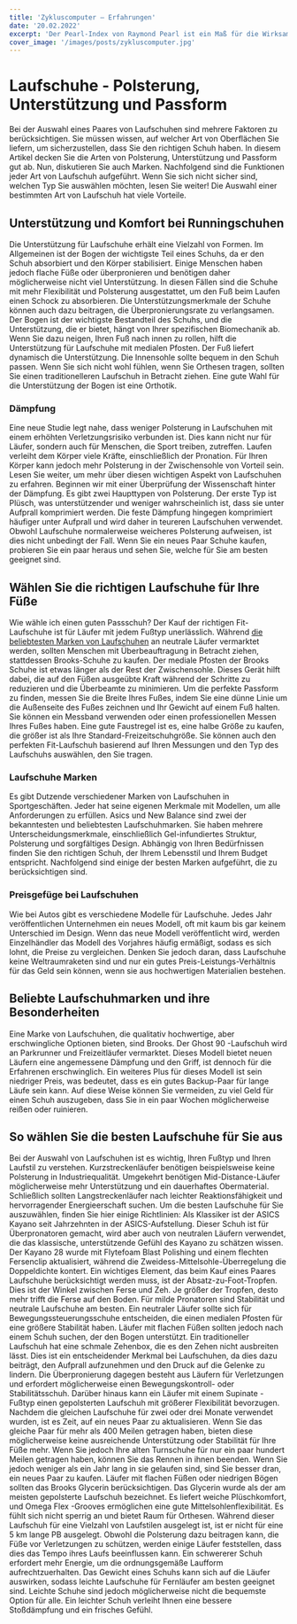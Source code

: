 ```yaml
---
title: 'Zykluscomputer – Erfahrungen'
date: '20.02.2022'
excerpt: 'Der Pearl-Index von Raymond Pearl ist ein Maß für die Wirksamkeit von Verhütungsmethoden'
cover_image: '/images/posts/zykluscomputer.jpg'
---
```


# Laufschuhe - Polsterung, Unterstützung und Passform
Bei der Auswahl eines Paares von Laufschuhen sind mehrere Faktoren zu berücksichtigen. Sie müssen wissen, auf welcher Art von Oberflächen Sie liefern, um sicherzustellen, dass Sie den richtigen Schuh haben. In diesem Artikel decken Sie die Arten von Polsterung, Unterstützung und Passform gut ab. Nun, diskutieren Sie auch Marken. Nachfolgend sind die Funktionen jeder Art von Laufschuh aufgeführt. Wenn Sie sich nicht sicher sind, welchen Typ Sie auswählen möchten, lesen Sie weiter! Die Auswahl einer bestimmten Art von Laufschuh hat viele Vorteile.
## Unterstützung und Komfort bei Runningschuhen
Die Unterstützung für Laufschuhe erhält eine Vielzahl von Formen. Im Allgemeinen ist der Bogen der wichtigste Teil eines Schuhs, da er den Schuh absorbiert und den Körper stabilisiert. Einige Menschen haben jedoch flache Füße oder überpronieren und benötigen daher möglicherweise nicht viel Unterstützung. In diesen Fällen sind die Schuhe mit mehr Flexibilität und Polsterung ausgestattet, um den Fuß beim Laufen einen Schock zu absorbieren. Die Unterstützungsmerkmale der Schuhe können auch dazu beitragen, die Überpronierungsrate zu verlangsamen.
Der Bogen ist der wichtigste Bestandteil des Schuhs, und die Unterstützung, die er bietet, hängt von Ihrer spezifischen Biomechanik ab. Wenn Sie dazu neigen, Ihren Fuß nach innen zu rollen, hilft die Unterstützung für Laufschuhe mit medialen Pfosten. Der Fuß liefert dynamisch die Unterstützung. Die Innensohle sollte bequem in den Schuh passen. Wenn Sie sich nicht wohl fühlen, wenn Sie Orthesen tragen, sollten Sie einen traditionelleren Laufschuh in Betracht ziehen. Eine gute Wahl für die Unterstützung der Bogen ist eine Orthotik.
### Dämpfung
Eine neue Studie legt nahe, dass weniger Polsterung in Laufschuhen mit einem erhöhten Verletzungsrisiko verbunden ist. Dies kann nicht nur für Läufer, sondern auch für Menschen, die Sport treiben, zutreffen. Laufen verleiht dem Körper viele Kräfte, einschließlich der Pronation. Für Ihren Körper kann jedoch mehr Polsterung in der Zwischensohle von Vorteil sein. Lesen Sie weiter, um mehr über diesen wichtigen Aspekt von Laufschuhen zu erfahren. Beginnen wir mit einer Überprüfung der Wissenschaft hinter der Dämpfung.
Es gibt zwei Haupttypen von Polsterung. Der erste Typ ist Plüsch, was unterstützender und weniger wahrscheinlich ist, dass sie unter Aufprall komprimiert werden. Die feste Dämpfung hingegen komprimiert häufiger unter Aufprall und wird daher in teureren Laufschuhen verwendet. Obwohl Laufschuhe normalerweise weicheres Polsterung aufweisen, ist dies nicht unbedingt der Fall. Wenn Sie ein neues Paar Schuhe kaufen, probieren Sie ein paar heraus und sehen Sie, welche für Sie am besten geeignet sind.

## Wählen Sie die richtigen Laufschuhe für Ihre Füße

Wie wähle ich einen guten Passschuh? Der Kauf der richtigen Fit-Laufschuhe ist für Läufer mit jedem Fußtyp unerlässlich. Während [die beliebtesten Marken von Laufschuhen](https://www.sporthaus-marquardt.de/sportarten/running/) an neutrale Läufer vermarktet werden, sollten Menschen mit Überbeauftragung in Betracht ziehen, stattdessen Brooks-Schuhe zu kaufen. Der mediale Pfosten der Brooks Schuhe ist etwas länger als der Rest der Zwischensohle. Dieses Gerät hilft dabei, die auf den Füßen ausgeübte Kraft während der Schritte zu reduzieren und die Überbeamte zu minimieren.
Um die perfekte Passform zu finden, messen Sie die Breite Ihres Fußes, indem Sie eine dünne Linie um die Außenseite des Fußes zeichnen und Ihr Gewicht auf einem Fuß halten. Sie können ein Messband verwenden oder einen professionellen Messen Ihres Fußes haben. Eine gute Faustregel ist es, eine halbe Größe zu kaufen, die größer ist als Ihre Standard-Freizeitschuhgröße. Sie können auch den perfekten Fit-Laufschuh basierend auf Ihren Messungen und den Typ des Laufschuhs auswählen, den Sie tragen.
### Laufschuhe Marken
Es gibt Dutzende verschiedener Marken von Laufschuhen in Sportgeschäften. Jeder hat seine eigenen Merkmale mit Modellen, um alle Anforderungen zu erfüllen. Asics und New Balance sind zwei der bekanntesten und beliebtesten Laufschuhmarken. Sie haben mehrere Unterscheidungsmerkmale, einschließlich Gel-infundiertes Struktur, Polsterung und sorgfältiges Design. Abhängig von Ihren Bedürfnissen finden Sie den richtigen Schuh, der Ihrem Lebensstil und Ihrem Budget entspricht. Nachfolgend sind einige der besten Marken aufgeführt, die zu berücksichtigen sind.
### Preisgefüge bei Laufschuhen
Wie bei Autos gibt es verschiedene Modelle für Laufschuhe. Jedes Jahr veröffentlichen Unternehmen ein neues Modell, oft mit kaum bis gar keinem Unterschied im Design. Wenn das neue Modell veröffentlicht wird, werden Einzelhändler das Modell des Vorjahres häufig ermäßigt, sodass es sich lohnt, die Preise zu vergleichen. Denken Sie jedoch daran, dass Laufschuhe keine Weltraumraketen sind und nur ein gutes Preis-Leistungs-Verhältnis für das Geld sein können, wenn sie aus hochwertigen Materialien bestehen.
## Beliebte Laufschuhmarken und ihre Besonderheiten
Eine Marke von Laufschuhen, die qualitativ hochwertige, aber erschwingliche Optionen bieten, sind Brooks. Der Ghost 90 -Laufschuh wird an Parkrunner und Freizeitläufer vermarktet. Dieses Modell bietet neuen Läufern eine angemessene Dämpfung und den Griff, ist dennoch für die Erfahrenen erschwinglich. Ein weiteres Plus für dieses Modell ist sein niedriger Preis, was bedeutet, dass es ein gutes Backup-Paar für lange Läufe sein kann. Auf diese Weise können Sie vermeiden, zu viel Geld für einen Schuh auszugeben, dass Sie in ein paar Wochen möglicherweise reißen oder ruinieren.
## So wählen Sie die besten Laufschuhe für Sie aus
Bei der Auswahl von Laufschuhen ist es wichtig, Ihren Fußtyp und Ihren Laufstil zu verstehen. Kurzstreckenläufer benötigen beispielsweise keine Polsterung in Industriequalität. Umgekehrt benötigen Mid-Distance-Läufer möglicherweise mehr Unterstützung und ein dauerhaftes Obermaterial. Schließlich sollten Langstreckenläufer nach leichter Reaktionsfähigkeit und hervorragender Energieerschaft suchen. Um die besten Laufschuhe für Sie auszuwählen, finden Sie hier einige Richtlinien:
Als Klassiker ist der ASICS Kayano seit Jahrzehnten in der ASICS-Aufstellung. Dieser Schuh ist für Überpronatoren gemacht, wird aber auch von neutralen Läufern verwendet, die das klassische, unterstützende Gefühl des Kayano zu schätzen wissen. Der Kayano 28 wurde mit Flytefoam Blast Polishing und einem flechten Fersenclip aktualisiert, während die Zweidess-Mittelsohle-Überregelung die Doppeldichte kontert.
Ein wichtiges Element, das beim Kauf eines Paares Laufschuhe berücksichtigt werden muss, ist der Absatz-zu-Foot-Tropfen. Dies ist der Winkel zwischen Ferse und Zeh. Je größer der Tropfen, desto mehr trifft die Ferse auf den Boden. Für milde Pronatoren sind Stabilität und neutrale Laufschuhe am besten. Ein neutraler Läufer sollte sich für Bewegungssteuerungsschuhe entscheiden, die einen medialen Pfosten für eine größere Stabilität haben. Läufer mit flachen Füßen sollten jedoch nach einem Schuh suchen, der den Bogen unterstützt.
Ein traditioneller Laufschuh hat eine schmale Zehenbox, die es den Zehen nicht ausbreiten lässt. Dies ist ein entscheidender Merkmal bei Laufschuhen, da dies dazu beiträgt, den Aufprall aufzunehmen und den Druck auf die Gelenke zu lindern. Die Überpronierung dagegen besteht aus Läufern für Verletzungen und erfordert möglicherweise einen Bewegungskontroll- oder Stabilitätsschuh. Darüber hinaus kann ein Läufer mit einem Supinate -Fußtyp einen gepolsterten Laufschuh mit größerer Flexibilität bevorzugen.
Nachdem die gleichen Laufschuhe für zwei oder drei Monate verwendet wurden, ist es Zeit, auf ein neues Paar zu aktualisieren. Wenn Sie das gleiche Paar für mehr als 400 Meilen getragen haben, bieten diese möglicherweise keine ausreichende Unterstützung oder Stabilität für Ihre Füße mehr. Wenn Sie jedoch Ihre alten Turnschuhe für nur ein paar hundert Meilen getragen haben, können Sie das Rennen in ihnen beenden. Wenn Sie jedoch weniger als ein Jahr lang in sie gelaufen sind, sind Sie besser dran, ein neues Paar zu kaufen.
Läufer mit flachen Füßen oder niedrigen Bögen sollten das Brooks Glycerin berücksichtigen. Das Glycerin wurde als der am meisten gepolsterte Laufschuh bezeichnet. Es liefert weiche Plüschkomfort, und Omega Flex -Grooves ermöglichen eine gute Mittelsohlenflexibilität. Es fühlt sich nicht sperrig an und bietet Raum für Orthesen. Während dieser Laufschuh für eine Vielzahl von Laufstilen ausgelegt ist, ist er nicht für eine 5 km lange PB ausgelegt.
Obwohl die Polsterung dazu beitragen kann, die Füße vor Verletzungen zu schützen, werden einige Läufer feststellen, dass dies das Tempo ihres Laufs beeinflussen kann. Ein schwererer Schuh erfordert mehr Energie, um die ordnungsgemäße Laufform aufrechtzuerhalten. Das Gewicht eines Schuhs kann sich auf die Läufer auswirken, sodass leichte Laufschuhe für Fernläufer am besten geeignet sind. Leichte Schuhe sind jedoch möglicherweise nicht die bequemste Option für alle. Ein leichter Schuh verleiht Ihnen eine bessere Stoßdämpfung und ein frisches Gefühl.
